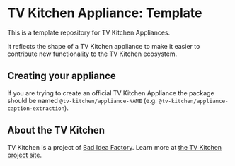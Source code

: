 # TV Kitchen Appliance: Template

This is a template repository for TV Kitchen Appliances.

It reflects the shape of a TV Kitchen appliance to make it easier to contribute new functionality to the TV Kitchen ecosystem.

## Creating your appliance

If you are trying to create an official TV Kitchen Appliance the package should be named `@tv-kitchen/appliance-NAME` (e.g. `@tv-kitchen/appliance-caption-extraction`).


## About the TV Kitchen

TV Kitchen is a project of [Bad Idea Factory](https://biffud.com).  Learn more at [the TV Kitchen project site](https://tv.kitchen).